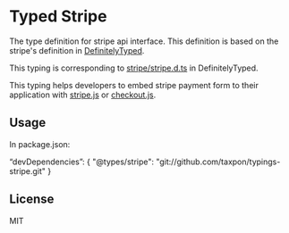 # Typed Stripe

The type definition for stripe api interface. This definition is based on the stripe's definition in 
[DefinitelyTyped](https://github.com/DefinitelyTyped/DefinitelyTyped). 

This typing is corresponding to [stripe/stripe.d.ts](https://github.com/DefinitelyTyped/DefinitelyTyped/blob/master/stripe/stripe.d.ts) in DefinitelyTyped.

This typing helps developers to embed stripe payment form to their application with [stripe.js](https://stripe.com/docs/stripe.js) or [checkout.js](https://stripe.com/docs/checkout).

## Usage

In package.json:

“devDependencies”: {
    "@types/stripe": "git://github.com/taxpon/typings-stripe.git"
}

## License

MIT